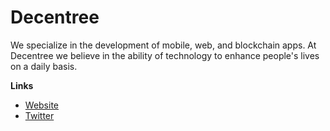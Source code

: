 # Decentree

We specialize in the development of mobile, web, and blockchain apps. At Decentree we believe in the ability of technology to enhance people's lives on a daily basis.

**Links**

- [Website](https://decentree.com/)
- [Twitter](https://twitter.com/wearedecentree)
